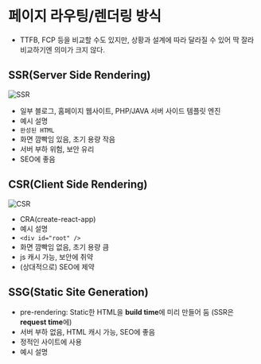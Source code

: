 # 페이지 라우팅/렌더링 방식

- TTFB, FCP 등을 비교할 수도 있지만, 상황과 설계에 따라 달라질 수 있어 딱 잘라 비교하기엔 의미가 크지 않다.

## SSR(Server Side Rendering)

![SSR](https://miro.medium.com/max/1400/1*jJkEQpgZ8waQ5P-W5lhxuQ.webp)

- 일부 블로그, 홈페이지 웹사이트, PHP/JAVA 서버 사이드 템플릿 엔진
- 예시 설명
- `완성된 HTML`
- 화면 깜빡임 있음, 초기 용량 작음
- 서버 부하 위험, 보안 유리
- SEO에 좋음

## CSR(Client Side Rendering)

![CSR](https://miro.medium.com/max/1400/1*CRiH0hUGoS3aoZaIY4H2yg.webp)

- CRA(create-react-app)
- 예시 설명
- `<div id="root" />`
- 화면 깜빡임 없음, 초기 용량 큼
- js 캐시 가능, 보안에 취약
- (상대적으로) SEO에 제약

## SSG(Static Site Generation)

- pre-rendering: Static한 HTML을 **build time**에 미리 만들어 둠 (SSR은 **request time**에)
- 서버 부하 없음, HTML 캐시 가능, SEO에 좋음
- 정적인 사이트에 사용
- 예시 설명
